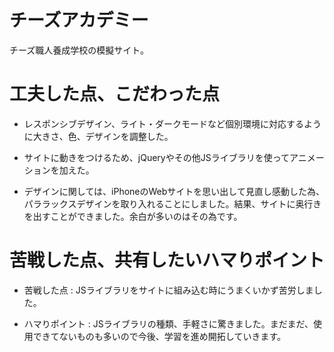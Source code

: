 # チーズアカデミー
チーズ職人養成学校の模擬サイト。

# 工夫した点、こだわった点
- レスポンシブデザイン、ライト・ダークモードなど個別環境に対応するように大きさ、色、デザインを調整した。

- サイトに動きをつけるため、jQueryやその他JSライブラリを使ってアニメーションを加えた。

- デザインに関しては、iPhoneのWebサイトを思い出して見直し感動した為、パララックスデザインを取り入れることにしました。結果、サイトに奥行きを出すことができました。余白が多いのはその為です。

# 苦戦した点、共有したいハマりポイント
- 苦戦した点 : JSライブラリをサイトに組み込む時にうまくいかず苦労しました。

- ハマりポイント : JSライブラリの種類、手軽さに驚きました。まだまだ、使用できてないものも多いので今後、学習を進め開拓していきます。